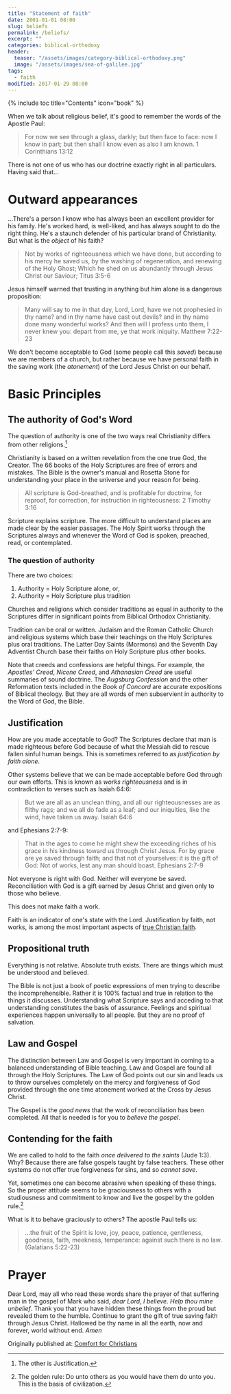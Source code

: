 ```yaml
---
title: "Statement of faith"
date: 2001-01-01 08:00
slug: beliefs
permalink: /beliefs/
excerpt: ""
categories: biblical-orthodoxy
header:
  teaser: "/assets/images/category-biblical-orthodoxy.png"
  image: "/assets/images/sea-of-galilee.jpg"
tags:
  - faith
modified: 2017-01-29 08:00
---
```

{% include toc title="Contents" icon="book" %}

When we talk about religious belief, it's good to remember the words of the Apostle Paul:

>For now we see through a glass, darkly; but then face to face: now I know in part; but then shall I know even as also I am known. 1 Corinthians 13:12

There is not one of us who has our doctrine exactly right in all particulars. Having said that... 

# Outward appearances
...There's a person I know who has always been an excellent provider for his family.  He's worked hard, is well-liked, and has always sought to do the right thing.  He's a staunch defender of his particular brand of Christianity.  But what is the *object* of his faith?

>Not by works of righteousness which we have done, but according to his mercy he saved us, by the washing of regeneration, and renewing of the Holy Ghost; Which he shed on us abundantly through Jesus Christ our Saviour;
Titus 3:5-6

Jesus himself warned that trusting in anything but him alone is a dangerous proposition:

>Many will say to me in that day, Lord, Lord, have we not prophesied in thy name? and in thy name have cast out devils? and in thy name done many wonderful works? And then will I profess unto them, I never knew you: depart from me, ye that work iniquity. Matthew 7:22-23

We don't become acceptable to God (some people call this *saved*) because we are members of a church, but rather because we have personal faith in the saving work (the *atonement*) of the Lord Jesus Christ on our behalf. 

# Basic Principles

## The authority of God's Word
The question of authority is one of the two ways real Christianity differs from other religions.[^1] 

Christianity is based on a written revelation from the one true God, the Creator.  The 66 books of the Holy Scriptures are free of errors and mistakes.  The Bible is the owner's manual and Rosetta Stone for understanding your place in the universe and your reason for being.

>All scripture is God-breathed, and is profitable for doctrine, for reproof, for correction, for instruction in righteousness: 2 Timothy 3:16

Scripture explains scripture.  The more difficult to understand places are made clear by the easier passages.  The Holy Spirit works through the Scriptures always and whenever the Word of God is spoken, preached, read, or contemplated.

### The question of authority
There are two choices:

1. Authority = Holy Scripture alone, or, 
2. Authority = Holy Scripture plus tradition

Churches and religions which consider traditions as equal in authority to the Scriptures differ in significant points from Biblical Orthodox Christianity.

Tradition can be oral or written.  Judaism and the Roman Catholic Church and religious systems which base their teachings on the Holy Scriptures plus oral traditions.  The Latter Day Saints (Mormons) and the Seventh Day Adventist Church base their faiths on Holy Scripture plus other books.

Note that creeds and confessions are helpful things.  For example, the *Apostles' Creed*, *Nicene Creed*, and *Athanasian Creed* are useful summaries of sound doctrine.  The *Augsburg Confession* and the other Reformation texts included in the *Book of Concord* are accurate expositions of Biblical theology.  But they are all words of men subservient in authority to the Word of God, the Bible.



## Justification

How are you made acceptable to God?  The Scriptures declare that man is made righteous before God because of what the Messiah did to rescue fallen sinful human beings.  This is sometimes referred to as *justification by faith alone*.

Other systems believe that we can be made acceptable before God through our own efforts.  This is known as *works righteousness* and is in contradiction to verses such as Isaiah 64:6:

>But we are all as an unclean thing, and all our righteousnesses are as filthy rags; and we all do fade as a leaf; and our iniquities, like the wind, have taken us away. Isaiah 64:6

and Ephesians 2:7-9:

>That in the ages to come he might shew the exceeding riches of his grace in his kindness toward us through Christ Jesus. For by grace are ye saved through faith; and that not of yourselves: it is the gift of God: Not of works, lest any man should boast. Ephesians 2:7-9

Not everyone is right with God.  Neither will everyone be saved.  Reconciliation with God is a gift earned by Jesus Christ and given only to those who believe.  

This does not make faith a work.  

Faith is an indicator of one's state with the Lord. Justification by faith, not works, is among the most important aspects of [true Christian faith](/biblical-orthodoxy/faith/).


[^1]: The other is Justification.

## Propositional truth
Everything is not relative.  Absolute truth exists.  There are things which must be understood and believed.  

The Bible is not just a book of poetic expressions of men trying to describe the incomprehensible.  Rather it is 100% factual and true in relation to the things it discusses.  Understanding what Scripture says and acceding to that understanding constitutes the basis of assurance.  Feelings and spiritual experiences happen universally to all people.  But they are no proof of salvation.  

## Law and Gospel
The distinction between Law and Gospel is very important in coming to a balanced understanding of Bible teaching.  Law and Gospel are found all through the Holy Scriptures.  The Law of God points out our sin and leads us to throw ourselves completely on the mercy and forgiveness of God provided through the one time atonement worked at the Cross by Jesus Christ.  

The Gospel is the *good news* that the work of reconciliation has been completed.  All that is needed is for you to *believe the gospel*.

## Contending for the faith
We are called to hold to the faith *once delivered to the saints* (Jude 1:3).  Why?  Because there are false gospels taught by false teachers.  These other systems do not offer true forgiveness for sins, and so *cannot save*.

Yet, sometimes one can become abrasive when speaking of these things.  So the proper attitude seems to be graciousness to others with a studiousness and commitment to know and live the gospel by the golden rule.[^85fc7e66]


What is it to behave graciously to others?  The apostle Paul tells us:

>...the fruit of the Spirit is love, joy, peace, patience, gentleness, goodness, faith, meekness, temperance: against such there is no law. (Galatians 5:22-23)

# Prayer
Dear Lord, may all who read these words share the prayer of that suffering man in the gospel of Mark who said, *dear Lord, I believe.  Help thou mine unbelief*.  Thank you that you have hidden these things from the proud but revealed them to the humble.  Continue to grant the gift of true saving faith through Jesus Christ.  Hallowed be thy name in all the earth, now and forever, world without end.  *Amen*

[^85fc7e66]: The golden rule: Do unto others as you would have them do unto you.  This is the basis of civilization.


<div>Originally published at: <a href='http://www.alecsatin.com/'>Comfort for Christians</a></div>
